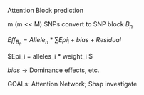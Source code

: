 Attention Block prediction



m (m << M) SNPs convert to SNP block $B_n$ 



$Eff_{B_n}$ = $Allele_n * \sum{Epi_i} + bias + Residual$

$Epi_i = alleles_i * weight_i  $

$bias$ -> Dominance effects, etc.



GOALs: Attention Network; Shap investigate

 

